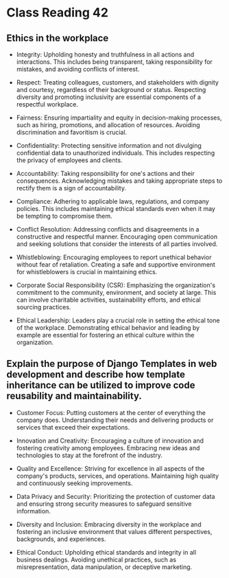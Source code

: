 # Class Reading 42

## Ethics in the workplace
- Integrity: Upholding honesty and truthfulness in all actions and interactions. This includes being transparent, taking responsibility for mistakes, and avoiding conflicts of interest.

- Respect: Treating colleagues, customers, and stakeholders with dignity and courtesy, regardless of their background or status. Respecting diversity and promoting inclusivity are essential components of a respectful workplace.

- Fairness: Ensuring impartiality and equity in decision-making processes, such as hiring, promotions, and allocation of resources. Avoiding discrimination and favoritism is crucial.

- Confidentiality: Protecting sensitive information and not divulging confidential data to unauthorized individuals. This includes respecting the privacy of employees and clients.

- Accountability: Taking responsibility for one's actions and their consequences. Acknowledging mistakes and taking appropriate steps to rectify them is a sign of accountability.

- Compliance: Adhering to applicable laws, regulations, and company policies. This includes maintaining ethical standards even when it may be tempting to compromise them.

- Conflict Resolution: Addressing conflicts and disagreements in a constructive and respectful manner. Encouraging open communication and seeking solutions that consider the interests of all parties involved.

- Whistleblowing: Encouraging employees to report unethical behavior without fear of retaliation. Creating a safe and supportive environment for whistleblowers is crucial in maintaining ethics.

- Corporate Social Responsibility (CSR): Emphasizing the organization's commitment to the community, environment, and society at large. This can involve charitable activities, sustainability efforts, and ethical sourcing practices.

- Ethical Leadership: Leaders play a crucial role in setting the ethical tone of the workplace. Demonstrating ethical behavior and leading by example are essential for fostering an ethical culture within the organization.
## Explain the purpose of Django Templates in web development and describe how template inheritance can be utilized to improve code reusability and maintainability.

- Customer Focus: Putting customers at the center of everything the company does. Understanding their needs and delivering products or services that exceed their expectations.

- Innovation and Creativity: Encouraging a culture of innovation and fostering creativity among employees. Embracing new ideas and technologies to stay at the forefront of the industry.

- Quality and Excellence: Striving for excellence in all aspects of the company's products, services, and operations. Maintaining high quality and continuously seeking improvements.

- Data Privacy and Security: Prioritizing the protection of customer data and ensuring strong security measures to safeguard sensitive information.

- Diversity and Inclusion: Embracing diversity in the workplace and fostering an inclusive environment that values different perspectives, backgrounds, and experiences.

- Ethical Conduct: Upholding ethical standards and integrity in all business dealings. Avoiding unethical practices, such as misrepresentation, data manipulation, or deceptive marketing.